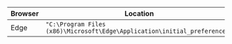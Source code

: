 | Browser | Location |
| --- | --- |
| Edge | `"C:\Program Files (x86)\Microsoft\Edge\Application\initial_preferences"` |
